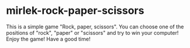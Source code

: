 # mirlek-rock-paper-scissors
This is a simple game "Rock, paper, scissors".
You can choose one of the positions of "rock", "paper" or "scissors" and try to win your computer!
Enjoy the game! Have a good time!
